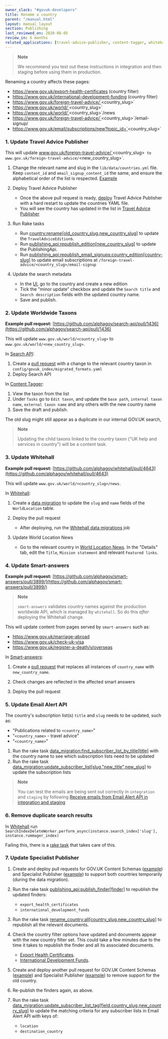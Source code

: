 ```yaml
---
owner_slack: "#govuk-developers"
title: Rename a country
parent: "/manual.html"
layout: manual_layout
section: Publishing
last_reviewed_on: 2020-08-05
review_in: 6 months
related_applications: [travel-advice-publisher, content-tagger, whitehall]
---
```

> **Note**
>
> We recommend you test out these instructions in integration and then staging before using them in production.

Renaming a country affects these pages:

* https://www.gov.uk/export-health-certificates (country filter)
* https://www.gov.uk/international-development-funding (country filter)
* https://www.gov.uk/foreign-travel-advice/`<country_slug>`
* https://www.gov.uk/world/`<country_slug>`
* https://www.gov.uk/world/`<country_slug>`/news
* https://www.gov.uk/foreign-travel-advice/`<country_slug>`/email-signup/
* https://www.gov.uk/email/subscriptions/new?topic_id=`<country_slug>`

### 1. Update Travel Advice Publisher

This will update www.gov.uk/foreign-travel-advice/`<country_slug>` to www.gov.uk/foreign-travel-advice/`<new_country_slug>`.

1. Change the relevant name and slug in the `lib/data/countries.yml` file. Keep `content_id` and `email_signup_content_id` the same, and ensure the alphabetical order of the list is respected. [Example](https://github.com/alphagov/travel-advice-publisher/pull/539/files#diff-e7c0733c6cf5a1d6fc1f2589a6d9f0f7)

2. Deploy Travel Advice Publisher
   * Once the above pull request is ready, [deploy](https://deploy.integration.publishing.service.gov.uk/job/Deploy_App/parambuild/?TARGET_APPLICATION=travel-advice-publisher&DEPLOY_TASK=deploy:with_hard_restart) Travel Advice Publisher with a hard restart to update the countries YAML file.
   * You will see the country has updated in the list in [Travel Advice Publisher](https://travel-advice-publisher.integration.publishing.service.gov.uk/admin)

3. Run Rake tasks
   * Run [country:rename[old_country_slug,new_country_slug]](https://deploy.integration.publishing.service.gov.uk/job/run-rake-task/parambuild/?TARGET_APPLICATION=travel-advice-publisher&MACHINE_CLASS=backend&RAKE_TASK=country:rename[<old_country_slug>,<new_country_slug>]) to update the `TravelAdviceEdition`s.
   * Run [publishing_api:republish_edition[new_country_slug]](https://deploy.integration.publishing.service.gov.uk/job/run-rake-task/parambuild/?TARGET_APPLICATION=travel-advice-publisher&MACHINE_CLASS=backend&RAKE_TASK=publishing_api:republish_edition[<new_country_slug>]) to update the PublishingApi.
   * Run [publishing_api:republish_email_signups:country_edition[country-slug]](https://deploy.integration.publishing.service.gov.uk/job/run-rake-task/parambuild/?TARGET_APPLICATION=travel-advice-publisher&MACHINE_CLASS=backend&RAKE_TASK=publishing_api:republish_email_signups:country_edition[<country-slug>]) to update email subscriptions at `/foreign-travel-advice/<country_slug>/email-signup`

4. Update the search metadata
   * In the [UI](https://travel-advice-publisher.integration.publishing.service.gov.uk/admin), go to the country and create a new edition
   * Tick the "minor update" checkbox and update the `Search title` and `Search description` fields with the updated country name.
   * Save and publish.

### 2. Update Worldwide Taxons

**Example pull request:** [https://github.com/alphagov/search-api/pull/1436](https://github.com/alphagov/search-api/pull/1436)

This will update `www.gov.uk/world/<country_slug>` to `www.gov.uk/world/<new_country_slug>`.

In [Search API](https://github.com/alphagov/search-api):

1. Create a [pull request](https://github.com/alphagov/search-api/pull/1436) with a change to the relevant country taxon in `config/govuk_index/migrated_formats.yaml`
2. Deploy Search API

In [Content Tagger](https://content-tagger.integration.publishing.service.gov.uk/):

1. View the taxon from the list
2. Under `Tasks` go to `Edit taxon`, and update the `base path`, `internal taxon name`, `external taxon name` and any others with the new country name
3. Save the draft and publish.

The old slug might still appear as a duplicate in our internal GOV.UK search,

> **Note**
>
> Updating the child taxons linked to the country taxon ("UK help and services in country") will be a content task.

### 3. Update Whitehall

**Example pull request:** [https://github.com/alphagov/whitehall/pull/4643](https://github.com/alphagov/whitehall/pull/4643)

This will update `www.gov.uk/world/<country_slug>/news`.

In [Whitehall](https://github.com/alphagov/whitehall):

1. Create a [data migration](https://github.com/alphagov/whitehall/pull/4643/files) to update the `slug` and `name` fields of the `WorldLocation` table.

2. Deploy the pull request
   * After deploying, run the [Whitehall data migrations](https://deploy.integration.publishing.service.gov.uk/job/Run_Whitehall_Data_Migrations/) job

3. Update World Location News
   * Go to the relevant country in [World Location News](https://whitehall-admin.integration.publishing.service.gov.uk/government/admin/world_locations). In the "Details" tab, edit the `Title`, `Mission statement` and relevant `Featured links`.

### 4. Update Smart-answers

**Example pull request:** [https://github.com/alphagov/smart-answers/pull/3899/](https://github.com/alphagov/smart-answers/pull/3899/)

> **Note**
>
> `smart-answers` validates country names against the production worldwide API, which is managed by `whitehall`.  So do this *after* deploying the Whitehall change.

This will update content from pages served by `smart-answers` such as:

* <https://www.gov.uk/marriage-abroad>
* <https://www.gov.uk/check-uk-visa>
* <https://www.gov.uk/register-a-death/y/overseas>

In [Smart-answers](https://github.com/alphagov/smart-answers):

1. Create a [pull request](https://github.com/alphagov/smart-answers/pull/3899/) that replaces all instances of `country_name` with `new_country_name`.

2. Check changes are reflected in the affected smart answers

3. Deploy the pull request

### 5. Update Email Alert API

The country's subscription list(s) `title` and `slug` needs to be updated, such as:

* "Publications related to `<country_name>`"
* "`<country_name>` - travel advice"
* "`<country_name>`"

1. Run the rake task [data_migration:find_subscriber_list_by_title[title]](https://deploy.integration.publishing.service.gov.uk/job/run-rake-task/parambuild/?TARGET_APPLICATION=email-alert-api&MACHINE_CLASS=email_alert_api&RAKE_TASK=data_migration:find_subscriber_list_by_title[country_name])
  with the country name to see which subscription lists need to be updated
2. Run the rake task [data_migration:update_subscriber_list[slug,"new_title",new_slug]](https://deploy.integration.publishing.service.gov.uk/job/run-rake-task/parambuild/?TARGET_APPLICATION=email-alert-api&MACHINE_CLASS=email_alert_api&RAKE_TASK=data_migration:update_subscriber_list[country_slug,"new_title",new_country_slug])
  to update the subscription lists

  > **Note**
  >
  > You can test the emails are being sent out correctly in `integration` and `staging`
    by following [Receive emails from Email Alert API in integration and staging](https://docs.publishing.service.gov.uk/manual/receiving-emails-from-email-alert-api-in-integration-and-staging.html)

### 6. Remove duplicate search results

In [Whitehall](https://github.com/alphagov/whitehall) run `SearchIndexDeleteWorker.perform_async(instance.search_index['slug'], instance.rummager_index)`

Failing this, there is a [rake task](https://github.com/alphagov/search-api/blob/4f106e40f2c1690d631f699bf8fc63dc39268866/lib/tasks/delete.rake#L9) that takes care of this.

### 7. Update Specialist Publisher

1. Create and deploy pull requests for GOV.UK Content Schemas ([example](https://github.com/alphagov/govuk-content-schemas/pull/1014)) and Specialist Publisher ([example](https://github.com/alphagov/specialist-publisher/pull/1722/commits/79c10d173f8294fef25b07678a7e74213e78e424)) to support both countries temporarily (during the data migration).

2. Run the rake task [publishing_api:publish_finder[finder]](https://deploy.integration.publishing.service.gov.uk/job/run-rake-task/parambuild/?TARGET_APPLICATION=specialist-publisher&MACHINE_CLASS=backend&RAKE_TASK=publishing_api:publish_finder[finder]) to republish the updated finders:
   * `export_health_certificates`
   * `international_development_funds`

3. Run the rake task [rename_country:all[country_slug,new_country_slug]](https://deploy.integration.publishing.service.gov.uk/job/run-rake-task/parambuild/?TARGET_APPLICATION=specialist-publisher&MACHINE_CLASS=backend&RAKE_TASK=rename_country:all[country_slug,new_country_slug]) to republish all the relevant documents.

4. Check the country filter options have updated and documents appear with the new country filter set. This could take a few minutes due to the time it takes to republish the finder and all its associated documents.
   * [Export Health Certificates](https://www-origin.integration.publishing.service.gov.uk/export-health-certificates?cachebust=123).
   * [International Development Funds](https://www-origin.integration.publishing.service.gov.uk/international-development-funding?cachebust=123).

5. Create and deploy another pull request for GOV.UK Content Schemas ([example](https://github.com/alphagov/govuk-content-schemas/pull/1015)) and Specialist Publisher ([example](https://github.com/alphagov/specialist-publisher/pull/1724)) to remove support for the old country.

6. Re-publish the finders again, as above.

7. Run the rake task [data_migration:update_subscriber_list_tag[field,country_slug,new_country_slug]](https://deploy.integration.publishing.service.gov.uk/job/run-rake-task/parambuild/?TARGET_APPLICATION=email-alert-api&MACHINE_CLASS=email_alert_api&RAKE_TASK=data_migration:update_subscriber_list_tag[field,country_slug,new_country_slug]]) to update the matching criteria for any subscriber lists in Email Alert API with keys of:
   * `location`
   * `destination_country`
